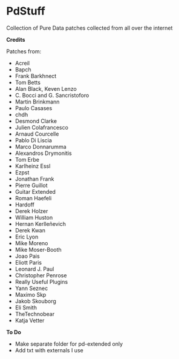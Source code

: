 # PdStuff
Collection of Pure Data patches collected from all over the internet

**Credits**

Patches from: 
* Acreil
* Bapch
* Frank Barkhnect
* Tom Betts
* Alan Black, Keven Lenzo
* C. Bocci and G. Sancristoforo
* Martin Brinkmann
* Paulo Casases
* chdh
* Desmond Clarke
* Julien Colafrancesco
* Arnaud Courcelle
* Pablo Di Liscia
* Marco Donnarumma
* Alexandros Drymonitis
* Tom Erbe
* Karlheinz Essl
* Ezpst
* Jonathan Frank
* Pierre Guillot
* Guitar Extended
* Roman Haefeli
* Hardoff
* Derek Holzer
* William Huston
* Hernan Kerlleñevich
* Derek Kwan
* Eric Lyon
* Mike Moreno
* Mike Moser-Booth
* Joao Pais
* Eliott Paris
* Leonard J. Paul
* Christopher Penrose
* Really Useful Plugins
* Yann Seznec
* Maximo Skp
* Jakob Skouborg
* Eli Smith
* TheTechnobear
* Katja Vetter


**To Do**
* Make separate folder for pd-extended only
* Add txt with externals I use
